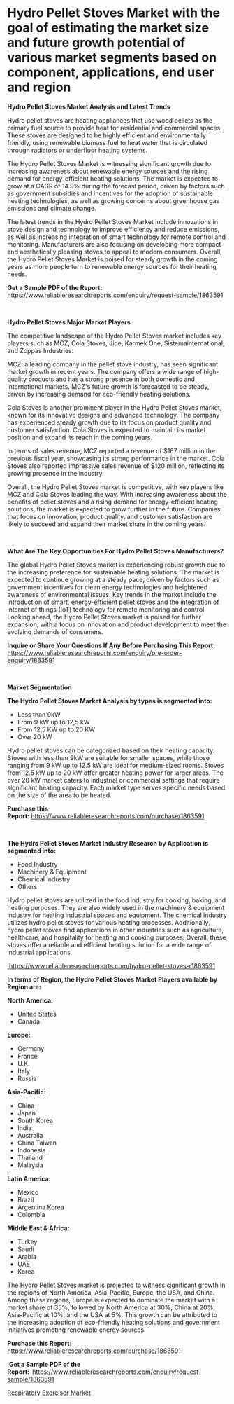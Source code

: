 <p><h1>Hydro Pellet Stoves Market with the goal of estimating the market size and future growth potential of various market segments based on component, applications, end user and region</h1></p><p><strong>Hydro Pellet Stoves Market Analysis and Latest Trends</strong></p>
<p><p>Hydro pellet stoves are heating appliances that use wood pellets as the primary fuel source to provide heat for residential and commercial spaces. These stoves are designed to be highly efficient and environmentally friendly, using renewable biomass fuel to heat water that is circulated through radiators or underfloor heating systems.</p><p>The Hydro Pellet Stoves Market is witnessing significant growth due to increasing awareness about renewable energy sources and the rising demand for energy-efficient heating solutions. The market is expected to grow at a CAGR of 14.9% during the forecast period, driven by factors such as government subsidies and incentives for the adoption of sustainable heating technologies, as well as growing concerns about greenhouse gas emissions and climate change.</p><p>The latest trends in the Hydro Pellet Stoves Market include innovations in stove design and technology to improve efficiency and reduce emissions, as well as increasing integration of smart technology for remote control and monitoring. Manufacturers are also focusing on developing more compact and aesthetically pleasing stoves to appeal to modern consumers. Overall, the Hydro Pellet Stoves Market is poised for steady growth in the coming years as more people turn to renewable energy sources for their heating needs.</p></p>
<p><strong>Get a Sample PDF of the Report:&nbsp;</strong> <a href="https://www.reliableresearchreports.com/enquiry/request-sample/1863591">https://www.reliableresearchreports.com/enquiry/request-sample/1863591</a></p>
<p>&nbsp;</p>
<p><strong>Hydro Pellet Stoves Major Market Players</strong></p>
<p><p>The competitive landscape of the Hydro Pellet Stoves market includes key players such as MCZ, Cola Stoves, Jide, Karmek One, Sistemainternational, and Zoppas Industries. </p><p>MCZ, a leading company in the pellet stove industry, has seen significant market growth in recent years. The company offers a wide range of high-quality products and has a strong presence in both domestic and international markets. MCZ's future growth is forecasted to be steady, driven by increasing demand for eco-friendly heating solutions. </p><p>Cola Stoves is another prominent player in the Hydro Pellet Stoves market, known for its innovative designs and advanced technology. The company has experienced steady growth due to its focus on product quality and customer satisfaction. Cola Stoves is expected to maintain its market position and expand its reach in the coming years.</p><p>In terms of sales revenue, MCZ reported a revenue of $167 million in the previous fiscal year, showcasing its strong performance in the market. Cola Stoves also reported impressive sales revenue of $120 million, reflecting its growing presence in the industry. </p><p>Overall, the Hydro Pellet Stoves market is competitive, with key players like MCZ and Cola Stoves leading the way. With increasing awareness about the benefits of pellet stoves and a rising demand for energy-efficient heating solutions, the market is expected to grow further in the future. Companies that focus on innovation, product quality, and customer satisfaction are likely to succeed and expand their market share in the coming years.</p></p>
<p>&nbsp;</p>
<p><strong>What Are The Key Opportunities For Hydro Pellet Stoves Manufacturers?</strong></p>
<p><p>The global Hydro Pellet Stoves market is experiencing robust growth due to the increasing preference for sustainable heating solutions. The market is expected to continue growing at a steady pace, driven by factors such as government incentives for clean energy technologies and heightened awareness of environmental issues. Key trends in the market include the introduction of smart, energy-efficient pellet stoves and the integration of internet of things (IoT) technology for remote monitoring and control. Looking ahead, the Hydro Pellet Stoves market is poised for further expansion, with a focus on innovation and product development to meet the evolving demands of consumers.</p></p>
<p><strong>Inquire or Share Your Questions If Any Before Purchasing This Report:</strong> <a href="https://www.reliableresearchreports.com/enquiry/pre-order-enquiry/1863591">https://www.reliableresearchreports.com/enquiry/pre-order-enquiry/1863591</a></p>
<p>&nbsp;</p>
<p><strong>Market Segmentation</strong></p>
<p><strong>The Hydro Pellet Stoves Market Analysis by types is segmented into:</strong></p>
<p><ul><li>Less than 9kW</li><li>From 9 kW up to 12,5 kW</li><li>From 12,5 KW up to 20 KW</li><li>Over 20 kW</li></ul></p>
<p><p>Hydro pellet stoves can be categorized based on their heating capacity. Stoves with less than 9kW are suitable for smaller spaces, while those ranging from 9 kW up to 12.5 kW are ideal for medium-sized rooms. Stoves from 12.5 kW up to 20 kW offer greater heating power for larger areas. The over 20 kW market caters to industrial or commercial settings that require significant heating capacity. Each market type serves specific needs based on the size of the area to be heated.</p></p>
<p><strong>Purchase this Report:&nbsp;</strong><a href="https://www.reliableresearchreports.com/purchase/1863591">https://www.reliableresearchreports.com/purchase/1863591</a></p>
<p>&nbsp;</p>
<p><strong>The Hydro Pellet Stoves Market Industry Research by Application is segmented into:</strong></p>
<p><ul><li>Food Industry</li><li>Machinery & Equipment</li><li>Chemical Industry</li><li>Others</li></ul></p>
<p><p>Hydro pellet stoves are utilized in the food industry for cooking, baking, and heating purposes. They are also widely used in the machinery & equipment industry for heating industrial spaces and equipment. The chemical industry utilizes hydro pellet stoves for various heating processes. Additionally, hydro pellet stoves find applications in other industries such as agriculture, healthcare, and hospitality for heating and cooking purposes. Overall, these stoves offer a reliable and efficient heating solution for a wide range of industrial applications.</p></p>
<p><a href="https://www.reliableresearchreports.com/hydro-pellet-stoves-r1863591">&nbsp;https://www.reliableresearchreports.com/hydro-pellet-stoves-r1863591</a></p>
<p><strong>In terms of Region, the Hydro Pellet Stoves Market Players available by Region are:</strong></p>
<p>
    <p> <strong> North America: </strong>
        <ul>
            <li>United States</li>
            <li>Canada</li>
        </ul>
        </p> 
    <p> <strong> Europe: </strong>
        <ul>
            <li>Germany</li>
            <li>France</li>
            <li>U.K.</li>
            <li>Italy</li>
            <li>Russia</li>
        </ul>
        </p> 
    <p> <strong> Asia-Pacific: </strong>
        <ul>
            <li>China</li>
            <li>Japan</li>
            <li>South Korea</li>
            <li>India</li>
            <li>Australia</li>
            <li>China Taiwan</li>
            <li>Indonesia</li>
            <li>Thailand</li>
            <li>Malaysia</li>
        </ul>
        </p> 
    <p> <strong> Latin America: </strong>
        <ul>
            <li>Mexico</li>
            <li>Brazil</li>
            <li>Argentina Korea</li>
            <li>Colombia</li>
        </ul>
        </p> 
    <p> <strong> Middle East & Africa: </strong>
        <ul>
            <li>Turkey</li>
            <li>Saudi</li>
            <li>Arabia</li>
            <li>UAE</li>
            <li>Korea</li>
        </ul>
    </p>
    </p>
<p><p>The Hydro Pellet Stoves market is projected to witness significant growth in the regions of North America, Asia-Pacific, Europe, the USA, and China. Among these regions, Europe is expected to dominate the market with a market share of 35%, followed by North America at 30%, China at 20%, Asia-Pacific at 10%, and the USA at 5%. This growth can be attributed to the increasing adoption of eco-friendly heating solutions and government initiatives promoting renewable energy sources.</p></p>
<p><strong>Purchase this Report: </strong><a href="https://www.reliableresearchreports.com/purchase/1863591">https://www.reliableresearchreports.com/purchase/1863591</a></p>
<p>&nbsp;<strong>Get a Sample PDF of the Report:&nbsp;&nbsp;</strong><a href="https://www.reliableresearchreports.com/enquiry/request-sample/1863591">https://www.reliableresearchreports.com/enquiry/request-sample/1863591</a></p>
<p><strong></strong></p>
<p><p><a href="https://cautious-neon-760.notion.site/Respiratory-Exerciser-Market-Trends-and-Market-Analysis-forecasted-for-period-2024-2031-85d56503a8b74eb0b9ac2040022ca4c3">Respiratory Exerciser Market</a></p></p>